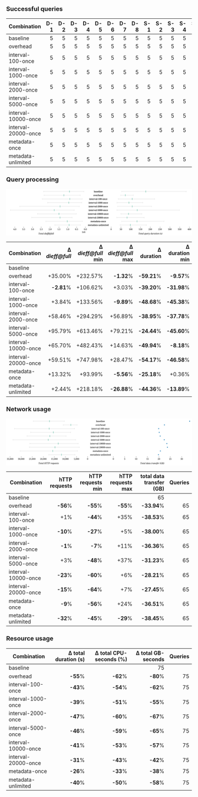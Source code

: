 ### Successful queries

| Combination | D-1 | D-2 | D-3 | D-4 | D-5 | D-6 | D-7 | D-8 | S-1 | S-2 | S-3 | S-4 | S-5 | S-6 | S-7 | Total |
| - | -: | -: | -: | -: | -: | -: | -: | -: | -: | -: | -: | -: | -: | -: | -: | -: |
| baseline | 5 | 5 | 5 | 5 | 5 | 5 | 5 | 5 | 5 | 5 | 5 | 5 | 5 | 0 | 0 | 65 |
| overhead | 5 | 5 | 5 | 5 | 5 | 5 | 5 | 5 | 5 | 5 | 5 | 5 | 5 | 2 | 1 | 68 |
| interval-100-once | 5 | 5 | 5 | 5 | 5 | 5 | 5 | 5 | 5 | 5 | 5 | 5 | 5 | 2 | 0 | 67 |
| interval-1000-once | 5 | 5 | 5 | 5 | 5 | 5 | 5 | 5 | 5 | 5 | 5 | 5 | 5 | 2 | 1 | 68 |
| interval-2000-once | 5 | 5 | 5 | 5 | 5 | 5 | 5 | 5 | 5 | 5 | 5 | 5 | 5 | 2 | 1 | 68 |
| interval-5000-once | 5 | 5 | 5 | 5 | 5 | 5 | 5 | 5 | 5 | 5 | 5 | 5 | 5 | 2 | 1 | 68 |
| interval-10000-once | 5 | 5 | 5 | 5 | 5 | 5 | 5 | 5 | 5 | 5 | 5 | 5 | 5 | 2 | 1 | 68 |
| interval-20000-once | 5 | 5 | 5 | 5 | 5 | 5 | 5 | 5 | 5 | 5 | 5 | 5 | 5 | 2 | 0 | 67 |
| metadata-once | 5 | 5 | 5 | 5 | 5 | 5 | 5 | 5 | 5 | 5 | 5 | 5 | 5 | 2 | 1 | 68 |
| metadata-unlimited | 5 | 5 | 5 | 5 | 5 | 5 | 5 | 5 | 5 | 5 | 5 | 5 | 5 | 1 | 2 | 68 |

### Query processing

![processing](./processing.svg)

| Combination | Δ *dieff@full* | Δ *dieff@full* min | Δ *dieff@full* max | Δ duration | Δ duration min | Δ duration max | Δ first result | Δ first result min | Δ first result max | Δ last result | Δ last result min | Δ last result max | Queries | Results |
| - | -: | -: | -: | -: | -: | -: | -: | -: | -: | -: | -: | -: | -: | -: |
| baseline |  |  |  |  |  |  |  |  |  |  |  |  | 65 | 1217 |
| overhead | +35.00% | +232.57% | **-1.32**% | **-59.21**% | **-9.57**% | **-70.50**% | **-37.26**% | +71.19% | **-52.41**% | **-25.29**% | **-31.35**% | **-32.46**% | 65 | 1250 |
| interval-100-once | **-2.81**% | +106.62% | +3.03% | **-39.20**% | **-31.98**% | **-42.07**% | **-7.57**% | +147.16% | +22.91% | **-6.29**% | +18.28% | +24.79% | 65 | 1256 |
| interval-1000-once | +3.84% | +133.56% | **-9.89**% | **-48.68**% | **-45.38**% | **-57.78**% | **-23.79**% | +31.05% | **-19.77**% | **-15.36**% | +0.35% | **-6.66**% | 65 | 1273 |
| interval-2000-once | +58.46% | +294.29% | +56.89% | **-38.95**% | **-37.78**% | **-46.14**% | **-4.07**% | +36.62% | **-2.34**% | +14.89% | +18.15% | +19.88% | 65 | 1279 |
| interval-5000-once | +95.79% | +613.46% | +79.21% | **-24.44**% | **-45.60**% | **-9.12**% | +7.93% | +15.90% | +30.15% | +37.20% | +28.46% | +59.52% | 65 | 1280 |
| interval-10000-once | +65.70% | +482.43% | +14.63% | **-49.94**% | **-8.18**% | **-59.06**% | **-17.45**% | +7.35% | **-3.76**% | +39.06% | +45.75% | +33.73% | 65 | 1280 |
| interval-20000-once | +59.51% | +747.98% | +28.47% | **-54.17**% | **-46.58**% | **-55.96**% | **-22.62**% | +87.41% | **-18.00**% | +20.54% | +39.09% | +20.98% | 65 | 1281 |
| metadata-once | +13.32% | +93.99% | **-5.56**% | **-25.18**% | +0.36% | **-29.57**% | **-20.40**% | +83.99% | **-20.27**% | **-8.23**% | +5.81% | **-1.84**% | 65 | 1250 |
| metadata-unlimited | +2.44% | +218.18% | **-26.88**% | **-44.36**% | **-13.89**% | **-53.08**% | **-5.90**% | +54.47% | **-1.44**% | **-5.46**% | **-3.24**% | **-0.92**% | 65 | 1256 |

### Network usage

![network](./resources.svg)

| Combination | hTTP requests | hTTP requests min | hTTP requests max | total data transfer (GB) | Queries |
| - | -: | -: | -: | -: | -: |
| baseline |  |  |  | 65 |
| overhead | **-56**% | **-55**% | **-55**% | **-33.94**% | 65 |
| interval-100-once | +1% | **-44**% | +35% | **-38.53**% | 65 |
| interval-1000-once | **-10**% | **-27**% | +5% | **-38.00**% | 65 |
| interval-2000-once | **-1**% | **-7**% | +11% | **-36.36**% | 65 |
| interval-5000-once | +3% | **-48**% | +37% | **-31.23**% | 65 |
| interval-10000-once | **-23**% | **-60**% | +6% | **-28.21**% | 65 |
| interval-20000-once | **-15**% | **-64**% | +7% | **-27.45**% | 65 |
| metadata-once | **-9**% | **-56**% | +24% | **-36.51**% | 65 |
| metadata-unlimited | **-32**% | **-45**% | **-29**% | **-38.45**% | 65 |

### Resource usage

| Combination | Δ total duration (s) | Δ total CPU-seconds (%) | Δ total GB-seconds | Queries |
| - | -: | -: | -: | -: |
| baseline |  |  | 75 |
| overhead | **-55**% | **-62**% | **-80**% | 75 |
| interval-100-once | **-43**% | **-54**% | **-62**% | 75 |
| interval-1000-once | **-39**% | **-51**% | **-55**% | 75 |
| interval-2000-once | **-47**% | **-60**% | **-67**% | 75 |
| interval-5000-once | **-46**% | **-59**% | **-65**% | 75 |
| interval-10000-once | **-41**% | **-53**% | **-57**% | 75 |
| interval-20000-once | **-31**% | **-43**% | **-42**% | 75 |
| metadata-once | **-26**% | **-33**% | **-38**% | 75 |
| metadata-unlimited | **-40**% | **-50**% | **-58**% | 75 |